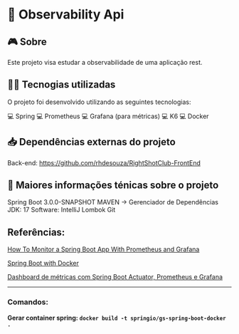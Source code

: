 # 👀 Observability Api

## 🎮️ Sobre
Este projeto visa estudar a observabilidade de uma aplicação rest.

## 👨‍💻️ Tecnogias utilizadas
O projeto foi desenvolvido utilizando as seguintes tecnologias:

💻️ Spring
💻️ Prometheus
💻️ Grafana (para métricas)
💻️ K6
💻️ Docker

## :inbox_tray: Dependências externas do projeto
Back-end: https://github.com/rhdesouza/RightShotClub-FrontEnd

## :closed_book: Maiores informações ténicas sobre o projeto

Spring Boot 3.0.0-SNAPSHOT
MAVEN -> Gerenciador de Dependências
JDK: 17
Software: IntelliJ
Lombok
Git 


## Referências:

[How To Monitor a Spring Boot App With Prometheus and Grafana](https://betterprogramming.pub/how-to-monitor-a-spring-boot-app-with-prometheus-and-grafana-22e2338f97fc)

[Spring Boot with Docker](https://spring.io/guides/gs/spring-boot-docker/)

[Dashboard de métricas com Spring Boot Actuator, Prometheus e Grafana](https://www.youtube.com/watch?v=K_EI1SxVQ5Q)

----------------------------------
### Comandos:

<b>Gerar container spring:<b> ``docker build -t springio/gs-spring-boot-docker .``
